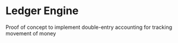 # Ledger Engine

Proof of concept to implement double-entry accounting for tracking movement of money
